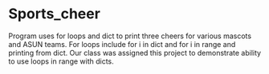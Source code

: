# Sports_cheer
Program uses for loops and dict to print three cheers for various mascots and ASUN teams. 
For loops include for i in dict and for i in range and printing from dict.
Our class was assigned this project to demonstrate ability to use loops in range with dicts.
